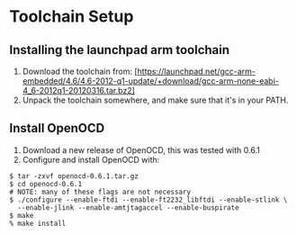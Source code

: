 
Toolchain Setup
===============

## Installing the launchpad arm toolchain

 1. Download the toolchain from:
    [https://launchpad.net/gcc-arm-embedded/4.6/4.6-2012-q1-update/+download/gcc-arm-none-eabi-4_6-2012q1-20120316.tar.bz2]
 2. Unpack the toolchain somewhere, and make sure that it's in your PATH.


## Install OpenOCD

 1. Download a new release of OpenOCD, this was tested with 0.6.1
 2. Configure and install OpenOCD with:
```shell
$ tar -zxvf openocd-0.6.1.tar.gz
$ cd openocd-0.6.1
# NOTE: many of these flags are not necessary
$ ./configure --enable-ftdi --enable-ft2232_libftdi --enable-stlink \
  --enable-jlink --enable-amtjtagaccel --enable-buspirate
$ make
% make install
```
